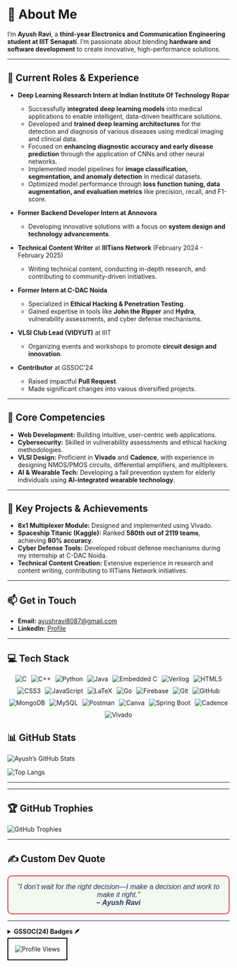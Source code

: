 # 👋 About Me  
I’m **Ayush Ravi**, a **third-year Electronics and Communication Engineering student at IIIT Senapati**. I’m passionate about blending **hardware and software development** to create innovative, high-performance solutions.  

---

## 💼 Current Roles & Experience  
- **Deep Learning Research Intern at Indian Institute Of Technology Ropar**  
  - Successfully **integrated deep learning models** into medical applications to enable intelligent, data-driven healthcare solutions.
  - Developed and **trained deep learning architectures** for the detection and diagnosis of various diseases using medical imaging and clinical data.
  - Focused on **enhancing diagnostic accuracy and early disease prediction** through the application of CNNs and other neural networks.
  - Implemented model pipelines for **image classification, segmentation, and anomaly detection** in medical datasets.
  - Optimized model performance through **loss function tuning, data augmentation, and evaluation metrics** like precision, recall, and F1-score.     

- **Former Backend Developer Intern at Annovora**  
  - Developing innovative solutions with a focus on **system design and technology advancements**.  

- **Technical Content Writer** at **IIITians Network** (February 2024 - February 2025)  
  - Writing technical content, conducting in-depth research, and contributing to community-driven initiatives.  

- **Former Intern at C-DAC Noida**  
  - Specialized in **Ethical Hacking & Penetration Testing**.  
  - Gained expertise in tools like **John the Ripper** and **Hydra**, vulnerability assessments, and cyber defense mechanisms.  

- **VLSI Club Lead (VIDYUT)** at IIIT  
  - Organizing events and workshops to promote **circuit design and innovation**.

- **Contributor** at GSSOC'24   
  - Raised impactful **Pull Request**.
  - Made significant changes into vaious diversified projects.

---

## 🚀 Core Competencies  
- **Web Development:** Building intuitive, user-centric web applications.  
- **Cybersecurity:** Skilled in vulnerability assessments and ethical hacking methodologies.  
- **VLSI Design:** Proficient in **Vivado** and **Cadence**, with experience in designing NMOS/PMOS circuits, differential amplifiers, and multiplexers.  
- **AI & Wearable Tech:** Developing a fall prevention system for elderly individuals using **AI-integrated wearable technology**.  

---

## 🎯 Key Projects & Achievements  
- **8x1 Multiplexer Module:** Designed and implemented using Vivado.  
- **Spaceship Titanic (Kaggle):** Ranked **580th out of 2119 teams**, achieving **80% accuracy**.  
- **Cyber Defense Tools:** Developed robust defense mechanisms during my internship at C-DAC Noida.  
- **Technical Content Creation:** Extensive experience in research and content writing, contributing to IIITians Network initiatives.  

---

## 📫 Get in Touch  
- **Email:** [ayushravi8087@gmail.com](mailto:ayushravi8087@gmail.com)  
- **LinkedIn:** [Profile](https://linkedin.com/in/ayush-ravi-0b1249257)  

---

## 💻 Tech Stack  

<div style="display: flex; flex-wrap: wrap; justify-content: center; gap: 10px;">
  <img src="https://img.shields.io/badge/C-00599C?style=flat-square&logo=c&logoColor=white" alt="C" />
  <img src="https://img.shields.io/badge/C++-00599C?style=flat-square&logo=c%2B%2B&logoColor=white" alt="C++" />
  <img src="https://img.shields.io/badge/Python-3776AB?style=flat-square&logo=python&logoColor=white" alt="Python" />
  <img src="https://img.shields.io/badge/Java-007396?style=flat-square&logo=java&logoColor=white" alt="Java" />
  <img src="https://img.shields.io/badge/Embedded%20C-00599C?style=flat-square&logo=c&logoColor=white" alt="Embedded C" />
  <img src="https://img.shields.io/badge/Verilog-EE3333?style=flat-square&logo=verilog&logoColor=white" alt="Verilog" />
  <img src="https://img.shields.io/badge/HTML5-E34F26?style=flat-square&logo=html5&logoColor=white" alt="HTML5" />
  <img src="https://img.shields.io/badge/CSS3-1572B6?style=flat-square&logo=css3&logoColor=white" alt="CSS3" />
  <img src="https://img.shields.io/badge/JavaScript-F7DF1E?style=flat-square&logo=javascript&logoColor=black" alt="JavaScript" />
  <img src="https://img.shields.io/badge/LaTeX-008080?style=flat-square&logo=latex&logoColor=white" alt="LaTeX" />
  <img src="https://img.shields.io/badge/Go-00ADD8?style=flat-square&logo=go&logoColor=white" alt="Go" />
  <img src="https://img.shields.io/badge/Firebase-FFCA28?style=flat-square&logo=firebase&logoColor=black" alt="Firebase" />
  <img src="https://img.shields.io/badge/Git-F05032?style=flat-square&logo=git&logoColor=white" alt="Git" />
  <img src="https://img.shields.io/badge/GitHub-181717?style=flat-square&logo=github&logoColor=white" alt="GitHub" />
  <img src="https://img.shields.io/badge/MongoDB-47A248?style=flat-square&logo=mongodb&logoColor=white" alt="MongoDB" />
  <img src="https://img.shields.io/badge/MySQL-4479A1?style=flat-square&logo=mysql&logoColor=white" alt="MySQL" />
  <img src="https://img.shields.io/badge/Postman-FF6C37?style=flat-square&logo=postman&logoColor=white" alt="Postman" />
  <img src="https://img.shields.io/badge/Canva-00C4CC?style=flat-square&logo=canva&logoColor=white" alt="Canva" />
  <img src="https://img.shields.io/badge/Spring%20Boot-6DB33F?style=flat-square&logo=spring-boot&logoColor=white" alt="Spring Boot" />
  <img src="https://img.shields.io/badge/Cadence-EE4B2B?style=flat-square&logoColor=white" alt="Cadence" />
  <img src="https://img.shields.io/badge/Vivado-FF6600?style=flat-square&logoColor=white" alt="Vivado" />
</div>



## 📊 GitHub Stats  
![Ayush’s GitHub Stats](https://github-readme-stats.vercel.app/api?username=Ayush8087&show_icons=true&theme=radical)  


![Top Langs](https://github-readme-stats.vercel.app/api/top-langs/?username=Ayush8087&layout=compact&theme=radical&cache_seconds=1800)


---

---

## 🏆 GitHub Trophies  
![GitHub Trophies](https://github-profile-trophy.vercel.app/?username=Ayush8087&theme=darkhub)  

---

## ✍️ Custom Dev Quote  
<div style="border: 2px solid #e63946; border-radius: 10px; padding: 15px; background-color: #f1faee; font-family: Arial, sans-serif; color: #1d3557; font-size: 16px; font-style: italic; text-align: center;">
  "I don’t wait for the right decision—I make a decision and work to make it right."  
  <br>  
  <strong>– Ayush Ravi</strong>
</div>

  

---



<details>	
 <summary><b>GSSOC(24) Badges 🪶</b></summary><br>
<div style='display:flex; align-items:center; gap: 10px;' align='center'><a href="https://gssoc.girlscript.tech/leaderboard">
<img src="https://raw.githubusercontent.com/GSSoC24/Postman-Challenge/main/docs/assets/Postman%20White.png" width="100px" height="100px" />
  <img src="https://raw.githubusercontent.com/GSSoC24/Postman-Challenge/main/docs/assets/1.png" width="100px" height="100px" />
  <img src="https://raw.githubusercontent.com/GSSoC24/Postman-Challenge/main/docs/assets/2.png" width="100px" height="100px" />
  <img src="https://raw.githubusercontent.com/GSSoC24/Postman-Challenge/main/docs/assets/3.png" width="100px" height="100px" />
  <img src="https://raw.githubusercontent.com/GSSoC24/Postman-Challenge/main/docs/assets/4.png" width="100px" height="100px" />
  <img src="https://raw.githubusercontent.com/GSSoC24/Postman-Challenge/main/docs/assets/5.png" width="100px" height="100px" />
  <img src="https://raw.githubusercontent.com/GSSoC24/Postman-Challenge/main/docs/assets/6.png" width="105px" height="105px" />
  <img src="https://raw.githubusercontent.com/GSSoC24/Postman-Challenge/main/docs/assets/7.png" width="100px" height="100px" />
  <img src="https://raw.githubusercontent.com/GSSoC24/Postman-Challenge/main/docs/assets/8.png" width="100px" height="100px" />
  <img src="https://raw.githubusercontent.com/GSSoC24/Contributor/refs/heads/main/assets/Code%20Luminary.png" width="105px" height="105px" />
  <img src="https://raw.githubusercontent.com/GSSoC24/Contributor/refs/heads/main/assets/Git%20Explorer.png" width="100px" height="100px" />
  <img src="https://raw.githubusercontent.com/GSSoC24/Contributor/refs/heads/main/assets/Pull%20Expert.png" width="100px" height="100px" /></a>
</div>
</details>

<div align="center" style="border: 2px solid #000; padding: 15px; display: inline-block;">
  <img src="https://komarev.com/ghpvc/?username=Ayush8087&color=blue" alt="Profile Views"/>
</div>

